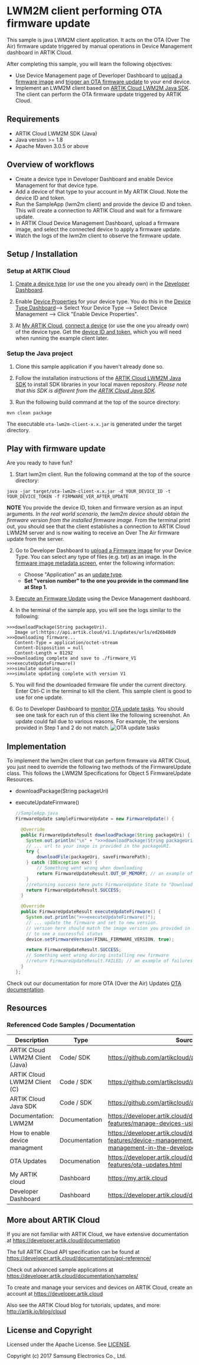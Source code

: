 # LWM2M client performing OTA firmware update

This sample is java LWM2M client application. It acts on the OTA (Over The Air) firmware update triggered by manual operations in Device Management dashboard in ARTIK Cloud.

After completing this sample, you will learn the following objectives:

- Use Device Management page of Deverloper Dashboard to [upload a firmware image](https://developer.artik.cloud/documentation/advanced-features/ota-updates.html#upload-and-manage-images) and [trigger an OTA firmware update](https://developer.artik.cloud/documentation/advanced-features/ota-updates.html#execute-ota-update) to your end device.
- Implement an LWM2M client based on [ARTIK Cloud LWM2M Java SDK](https://github.com/artikcloud/artikcloud-lwm2m-java). The client can perform the OTA firmware update triggered by ARTIK Cloud.

## Requirements
- ARTIK Cloud LWM2M SDK (Java)
- Java version >= 1.8
- Apache Maven 3.0.5 or above

## Overview of workflows
- Create a device type in Developer Dashboard and enable Device Management for that device type.    
- Add a device of that type to your account in My ARTIK Cloud. Note the device ID and token.
- Run the SampleApp (lwm2m client) and provide the device ID and token. This will create a connection to ARTIK Cloud and wait for a firmware update.
- In ARTIK Cloud Device Management Dashboard, upload a firmware image, and select the connected device to apply a firmware update.
- Watch the logs of the lwm2m client to observe the firmware update.

## Setup / Installation

### Setup at ARTIK Cloud

 1. [Create a device type](https://developer.artik.cloud/documentation/tools/web-tools.html#creating-a-device-type) (or use the one you already own) in  the [Developer Dashboard](https://developer.artik.cloud/).   

 2. Enable [Device Properties](https://developer.artik.cloud/documentation/advanced-features/device-management.html#device-management-in-the-developer-dashboard) for your device type. You do this in the [Device Type Dashboard](https://developer.artik.cloud/dashboard/devicetypes)—> Select Your Device Type —> Select Device Management —> Click "Enable Device Properties".

 3. At [My ARTIK Cloud](https://my.artik.cloud/), [connect a device](https://developer.artik.cloud/documentation/tools/web-tools.html#connecting-a-device) (or use the one you already own) of the device type. Get the [device ID and token](https://developer.artik.cloud/documentation/tools/web-tools.html#managing-a-device-token), which you will need when running the example client later.

### Setup the Java project

 1. Clone this sample application if you haven't already done so.

 2. Follow the installation instructions of the [ARTIK Cloud LWM2M Java SDK](https://github.com/artikcloud/artikcloud-lwm2m-java) to install SDK libraries in your local maven repository. *Please note that this SDK is different from the [ARTIK Cloud Java SDK](https://github.com/artikcloud/artikcloud-java).*
 
 3. Run the following build command at the top of the source directory:

  ~~~shell
  mvn clean package
  ~~~

  The executable `ota-lwm2m-client-x.x.jar` is generated under the target directory.

## Play with firmware update

Are you ready to have fun? 

 1. Start lwm2m client. Run the following command at the top of the source directory:
  ~~~shell
  java -jar target/ota-lwm2m-client-x.x.jar -d YOUR_DEVICE_ID -t YOUR_DEVICE_TOKEN -f FIRMWARE_VER_AFTER_UPDATE
  ~~~
  **NOTE** You provide the device ID, token and firmware version as an input arguments. *In the real world scenario, the lwm2m device should obtain the firmware version from the installed firmware image.* From the terminal print out, you should see that the client establishes a connection to ARTIK Cloud LWM2M server and is now waiting to receive an Over The Air firmware update from the server.
 
 2. Go to Developer Dashboard to [upload a Firmware image](https://developer.artik.cloud/documentation/advanced-features/ota-updates.html) for your Device Type. You can select any type of files (e.g. txt) as an image. In the [firmware image metadata screen](https://developer.artik.cloud/documentation/advanced-features/ota-updates.html#firmware-image-metadata),  enter the following information: 
     - Choose "Application" as an [update type](https://developer.artik.cloud/documentation/advanced-features/ota-updates.html#execute-ota-update).
     - **Set "version number" to the one you provide in the command line at Step 1.**

 3. [Execute an Firmware Update](https://developer.artik.cloud/documentation/advanced-features/ota-updates.html#execute-ota-update) using the Device Management dashboard.

 4. In the terminal of the sample app, you will see the logs similar to the following:
  ```shell
  >>>downloadPackage(String packageUri).
     Image url:https://api.artik.cloud/v1.1/updates/urls/ed26b48d9
  >>>Downloading firmware...
     Content-Type = application/octet-stream
     Content-Disposition = null
     Content-Length = 81292
  >>>Downloading complete and save to ./firmware_V1
  >>>executeUpdateFirmware()
  >>>simulate updating ...
  >>>simulate updating complete with version V1
  ```

 5. You will find the downloaded firmware file under the current directory. Enter Ctrl-C in the terminal to kill the client. This sample client is good to use for one update.

 6. Go to Developer Dashboard to [monitor OTA update tasks](https://developer.artik.cloud/documentation/advanced-features/ota-updates.html#monitor-update-task). You should see one task for each run of this client like the following screenshot. An update could fail due to various reasons. For example, the versions provided in Step 1 and 2 do not match.
![OTA update tasks](./img/ota-task-list.png)

## Implementation

To implement the lwm2m client that can perform firmware via ARTIK Cloud, you just need to override the following two methods of the FirmwareUpdate class. This follows the LWM2M Specifications for Object 5 FirmwareUpdate Resources.

 - downloadPackage(String packageUri)
 - executeUpdateFirmware()

   ```java
   //SampleApp.java 
   FirmwareUpdate sampleFirmwareUpdate = new FirmwareUpdate() {

     @Override
     public FirmwareUpdateResult downloadPackage(String packageUri) {
       System.out.println("\n" + ">>>downloadPackage(String packageUri)." + "\n" + "   Image url:" + packageUri);
       // ... url to your image is provided in the packageURI. 
       try {
           downloadFile(packageUri, saveFirmwarePath);
       } catch (IOException exc) {
           // Something went wrong when downloading
           return FirmwareUpdateResult.OUT_OF_MEMORY; // an example of failures
       }
       //returning success here puts FirmwareUpdate State to "Downloaded".
       return FirmwareUpdateResult.SUCCESS;
     }

     @Override
     public FirmwareUpdateResult executeUpdateFirmware() {
       System.out.println(">>>executeUpdateFirmware()");
       // ... update the firmware and set to new version.
       // version here should match the image version you provided in ARTIK Cloud Developer Dashboard
       // to see a successful status
       device.setFirmwareVersion(FINAL_FIRMWARE_VERSION, true);

       return FirmwareUpdateResult.SUCCESS;
       // Something went wrong during installing new firmware
       //return FirmwareUpdateResult.FAILED; // an example of failures
     }
   };
   ```

Check out our documentation for more OTA (Over the Air) Updates [OTA documentation](https://developer.artik.cloud/documentation/advanced-features/ota-updates.html).

## Resources

### Referenced Code Samples / Documentation

| Description                     | Type          | Source                                   |
| ------------------------------- | ------------- | ---------------------------------------- |
| ARTIK Cloud LWM2M Client (Java) | Code/  SDK    | https://github.com/artikcloud/artikcloud-lwm2m-java |
| ARTIK Cloud LWM2M Client (C)    | Code / SDK    | https://github.com/artikcloud/artikcloud-lwm2m-c |
| ARTIK Cloud Java SDK                 | Code / SDK    | https://github.com/artikcloud/artikcloud-java |
| Documentation: LWM2M            | Documentation | https://developer.artik.cloud/documentation/advanced-features/manage-devices-using-lwm2m.html |
| How to enable device managment | Documentation     | https://developer.artik.cloud/documentation/advanced-features/device-management.html#device-management-in-the-developer-dashboard |
| OTA Updates                     | Documenation  | https://developer.artik.cloud/documentation/advanced-features/ota-updates.html |
| My ARTIK cloud                   | Dashboard     | https://my.artik.cloud                   |
| Developer Dashboard            | Dashboard     | https://developer.artik.cloud/dashboard  |


More about ARTIK Cloud
----------------------

If you are not familiar with ARTIK Cloud, we have extensive documentation at https://developer.artik.cloud/documentation

The full ARTIK Cloud API specification can be found at https://developer.artik.cloud/documentation/api-reference/

Check out advanced sample applications at https://developer.artik.cloud/documentation/samples/

To create and manage your services and devices on ARTIK Cloud, create an account at https://developer.artik.cloud

Also see the ARTIK Cloud blog for tutorials, updates, and more: http://artik.io/blog/cloud


License and Copyright
---------------------

Licensed under the Apache License. See [LICENSE](LICENSE).

Copyright (c) 2017 Samsung Electronics Co., Ltd.
